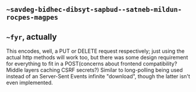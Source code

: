 ## `~savdeg-bidhec-dibsyt-sapbud--satneb-mildun-rocpes-magpes`
## `~fyr`, actually
This encodes, well, a PUT or DELETE request respectively; just using the actual http methods will work too, but there was some design requirement for everything to fit in a POST(concerns about frontend compatibility? Middle layers caching CSRF secrets?) Similar to long-polling being used instead of an Server-Sent Events infinite "download", though the latter isn't even implemented.
